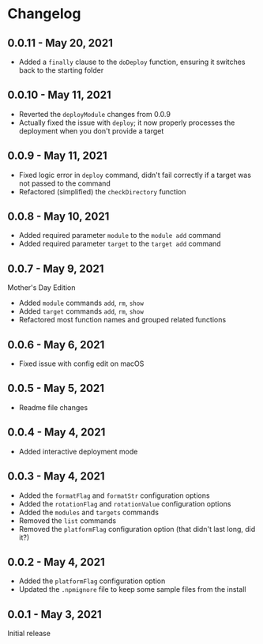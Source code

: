 # Changelog

## 0.0.11 - May 20, 2021

* Added a `finally` clause to the `doDeploy` function, ensuring it switches back to the starting folder

## 0.0.10 - May 11, 2021

* Reverted the `deployModule` changes from 0.0.9
* Actually fixed the issue with `deploy`; it now properly processes the deployment when you don't provide a target

## 0.0.9 - May 11, 2021

* Fixed logic error in `deploy` command, didn't fail correctly if a target was not passed to the command
* Refactored (simplified) the `checkDirectory` function

## 0.0.8 - May 10, 2021

* Added required parameter `module` to the `module add` command
* Added required parameter `target` to the `target add` command

## 0.0.7 - May 9, 2021

Mother's Day Edition

* Added `module` commands `add`, `rm`, `show`
* Added `target` commands `add`, `rm`, `show`
* Refactored most function names and grouped related functions

## 0.0.6 - May 6, 2021

* Fixed issue with config edit on macOS

## 0.0.5 - May 5, 2021

* Readme file changes

## 0.0.4 - May 4, 2021

* Added interactive deployment mode

## 0.0.3 - May 4, 2021

* Added the `formatFlag` and `formatStr` configuration options
* Added the `rotationFlag` and `rotationValue` configuration options
* Added the `modules` and `targets` commands
* Removed the `list` commands
* Removed the `platformFlag` configuration option (that didn't last long, did it?)

## 0.0.2 - May 4, 2021

* Added the `platformFlag` configuration option
* Updated the `.npmignore` file to keep some sample files from the install

## 0.0.1 - May 3, 2021

Initial release
